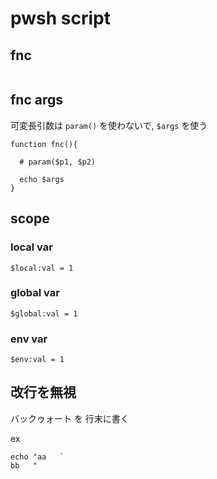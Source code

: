 
# pwsh script


## fnc

```
```


## fnc args

可変長引数は `param()` を使わないで, `$args` を使う

```
function fnc(){

  # param($p1, $p2)

  echo $args
}
```


## scope

### local var

```
$local:val = 1
```

### global var

```
$global:val = 1
```

### env var

```
$env:val = 1
```


## 改行を無視

バックゥォート を 行末に書く

ex

```
echo "aa   `
bb   "
```



